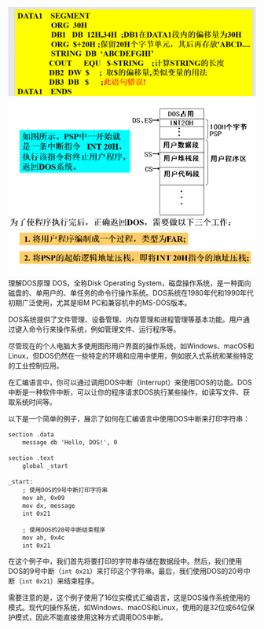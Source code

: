 ![alt text](image.png)


![alt text](image-1.png)理解DOS原理
DOS，全称Disk Operating System，磁盘操作系统，是一种面向磁盘的、单用户的、单任务的命令行操作系统。DOS系统在1980年代和1990年代初期广泛使用，尤其是IBM PC和兼容机中的MS-DOS版本。

DOS系统提供了文件管理、设备管理、内存管理和进程管理等基本功能。用户通过键入命令行来操作系统，例如管理文件、运行程序等。

尽管现在的个人电脑大多使用图形用户界面的操作系统，如Windows、macOS和Linux，但DOS仍然在一些特定的环境和应用中使用，例如嵌入式系统和某些特定的工业控制应用。

在汇编语言中，你可以通过调用DOS中断（Interrupt）来使用DOS的功能。DOS中断是一种软件中断，可以让你的程序请求DOS执行某些操作，如读写文件、获取系统时间等。

以下是一个简单的例子，展示了如何在汇编语言中使用DOS中断来打印字符串：

```assembly
section .data
    message db 'Hello, DOS!', 0

section .text
    global _start

_start:
    ; 使用DOS的9号中断打印字符串
    mov ah, 0x09
    mov dx, message
    int 0x21

    ; 使用DOS的20号中断结束程序
    mov ah, 0x4c
    int 0x21
```

在这个例子中，我们首先将要打印的字符串存储在数据段中。然后，我们使用DOS的9号中断（`int 0x21`）来打印这个字符串。最后，我们使用DOS的20号中断（`int 0x21`）来结束程序。

需要注意的是，这个例子使用了16位实模式汇编语言，这是DOS操作系统使用的模式。现代的操作系统，如Windows、macOS和Linux，使用的是32位或64位保护模式，因此不能直接使用这种方式调用DOS中断。
